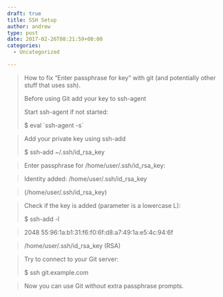 ```yaml
---
draft: true
title: SSH Setup
author: andrew
type: post
date: 2017-02-26T08:21:59+00:00
categories:
  - Uncategorized

---
```

> How to fix &#8220;Enter passphrase for key&#8221; with git (and potentially other stuff that uses ssh).
> 
> Before using Git add your key to ssh-agent
> 
> Start ssh-agent if not started:
> 
> $ eval \`ssh-agent -s\`
  
> Add your private key using ssh-add
> 
> $ ssh-add ~/.ssh/id\_rsa\_key
  
> Enter passphrase for /home/user/.ssh/id\_rsa\_key:
  
> Identity added: /home/user/.ssh/id\_rsa\_key
  
> (/home/user/.ssh/id\_rsa\_key)
  
> Check if the key is added (parameter is a lowercase L):
> 
> $ ssh-add -l
  
> 2048 55:96:1a:b1:31:f6:f0:6f:d8:a7:49:1a:e5:4c:94:6f
  
> /home/user/.ssh/id\_rsa\_key (RSA)
  
> Try to connect to your Git server:
> 
> $ ssh git.example.com
  
> Now you can use Git without extra passphrase prompts.
